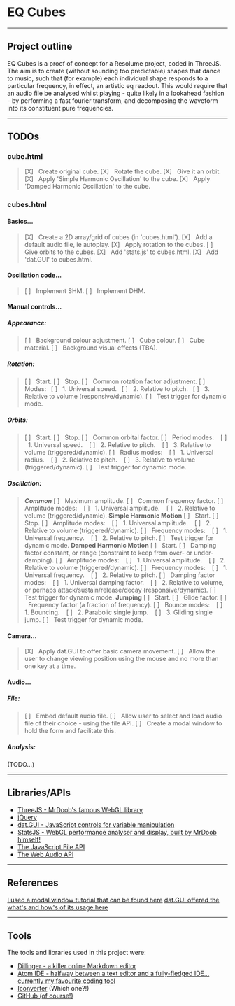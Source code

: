 # EQ Cubes
---
## Project outline
EQ Cubes is a proof of concept for a Resolume project, coded in ThreeJS.  The aim is to create (without sounding too predictable) shapes that dance to music, such that (for example) each individual shape responds to a particular frequency, in effect, an artistic eq readout. This would require that an audio file be analysed whilst playing - quite likely in a lookahead fashion - by performing a fast fourier transform, and decomposing the waveform into its constituent pure frequencies.

---

## TODOs

### cube.html
> [X] &nbsp; Create original cube.
> [X] &nbsp; Rotate the cube.
> [X] &nbsp; Give it an orbit.
> [X] &nbsp; Apply 'Simple Harmonic Oscillation' to the cube.
> [X] &nbsp; Apply 'Damped Harmonic Oscillation' to the cube.

### cubes.html

#### Basics...
> [X] &nbsp; Create a 2D array/grid of cubes (in 'cubes.html').
> [X] &nbsp; Add a default audio file, ie autoplay.
> [X] &nbsp; Apply rotation to the cubes.
> [ ] &nbsp; Give orbits to the cubes.
> [X] &nbsp; Add 'stats.js' to cubes.html.
> [X] &nbsp; Add 'dat.GUI' to cubes.html.

#### Oscillation code...
> [ ] &nbsp; Implement SHM.
> [ ] &nbsp; Implement DHM.

#### Manual controls...
##### Appearance:
> [ ] &nbsp; Background colour adjustment.
> [ ] &nbsp; Cube colour.
> [ ] &nbsp; Cube material.
> [ ] &nbsp; Background visual effects (TBA).
##### Rotation:
> [ ] &nbsp; Start.
> [ ] &nbsp; Stop.
> [ ] &nbsp; Common rotation factor adjustment.
> [ ] &nbsp; Modes:
> ``` ```[ ] &nbsp; 1. Universal speed.
> ``` ```[ ] &nbsp; 2. Relative to pitch.
> ``` ```[ ] &nbsp; 3. Relative to volume (responsive/dynamic).
> [ ] &nbsp; Test trigger for dynamic mode.
##### Orbits:
> [ ] &nbsp; Start.
> [ ] &nbsp; Stop.
> [ ] &nbsp; Common orbital factor.
> [ ] &nbsp; Period modes:
> ``` ``` [ ] &nbsp; 1. Universal speed.
> ``` ``` [ ] &nbsp; 2. Relative to pitch.
> ``` ``` [ ] &nbsp; 3. Relative to volume (triggered/dynamic).
> [ ] &nbsp; Radius modes:
> ``` ``` [ ] &nbsp; 1. Universal radius.
> ``` ``` [ ] &nbsp; 2. Relative to pitch.
> ``` ``` [ ] &nbsp; 3. Relative to volume (triggered/dynamic).
> [ ] &nbsp; Test trigger for dynamic mode.
##### Oscillation:
> ***Common***
> [ ] &nbsp; Maximum amplitude.
> [ ] &nbsp; Common frequency factor.
> [ ] &nbsp; Amplitude modes:
> ``` ``` [ ] &nbsp; 1. Universal amplitude.
> ``` ``` [ ] &nbsp; 2. Relative to volume (triggered/dynamic).
> **Simple Harmonic Motion**
> [ ] &nbsp; Start.
> [ ] &nbsp; Stop.
> [ ] &nbsp; Amplitude modes:
> ``` ``` [ ] &nbsp; 1. Universal amplitude.
> ``` ``` [ ] &nbsp; 2. Relative to volume (triggered/dynamic).
> [ ] &nbsp; Frequency modes:
> ``` ``` [ ] &nbsp; 1. Universal frequency.
> ``` ``` [ ] &nbsp; 2. Relative to pitch.
> [ ] &nbsp; Test trigger for dynamic mode.
> **Damped Harmonic Motion**
> [ ] &nbsp; Start.
> [ ] &nbsp; Damping factor constant, or range (constraint to keep from over- or under-damping).
> [ ] &nbsp; Amplitude modes:
> ``` ``` [ ] &nbsp; 1. Universal amplitude.
> ``` ``` [ ] &nbsp; 2. Relative to volume (triggered/dynamic).
> [ ] &nbsp; Frequency modes:
> ``` ``` [ ] &nbsp; 1. Universal frequency.
> ``` ``` [ ] &nbsp; 2. Relative to pitch.
> [ ] &nbsp; Damping factor modes:
> ``` ``` [ ] &nbsp; 1. Universal damping factor.
> ``` ``` [ ] &nbsp; 2. Relative to volume, or perhaps attack/sustain/release/decay (responsive/dynamic).
> [ ] &nbsp; Test trigger for dynamic mode.
> **Jumping**
> [ ] &nbsp; Start.
> [ ] &nbsp; Glide factor.
> [ ] &nbsp; Frequency factor (a fraction of frequency).
> [ ] &nbsp; Bounce modes:
> ``` ``` [ ] &nbsp; 1. Bouncing.
> ``` ``` [ ] &nbsp; 2. Parabolic single jump.
> ``` ``` [ ] &nbsp; 3. Gliding single jump.
> [ ] &nbsp; Test trigger for dynamic mode.

#### Camera...
> [X] &nbsp; Apply dat.GUI to offer basic camera movement.
> [ ] &nbsp; Allow the user to change viewing position using the mouse and no more than one key at a time.


#### Audio...
##### File:
> [ ] &nbsp; Embed default audio file.
> [ ] &nbsp; Allow user to select and load audio file of their choice - using the file API.
> [ ] &nbsp; Create a modal window to hold the form and facilitate this.
##### Analysis:
(TODO...)

---

## Libraries/APIs
- [ThreeJS - MrDoob's famous WebGL library](https://threejs.org/)
- [jQuery](https://jquery.com/)
- [dat.GUI - JavaScript controls for variable manipulation](https://github.com/dataarts/dat.gui)
- [StatsJS - WebGL performance analyser and display, built by MrDoob himself!](https://github.com/mrdoob/stats.js/)
- [The JavaScript File API]()
- [The Web Audio API]()

---

## References
[I used a modal window tutorial that can be found here](http://www.jacklmoore.com/notes/jquery-modal-tutorial/)
[dat.GUI offered the what's and how's of its usage here](https://workshop.chromeexperiments.com/examples/gui/#1--Basic-Usage)

---

## Tools
The tools and libraries used in this project were:
 - [Dillinger - a killer online Markdown editor](http://dillinger.io/)
 - [Atom IDE - halfway between a text editor and a fully-fledged IDE... currently my favourite coding tool](https://atom.io/)
 - [Iconverter]() (Which one?!)
 - [GitHub (of course!)](https://github.com/)
